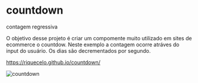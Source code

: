 # countdown
contagem regressiva

O objetivo desse projeto é criar um compomente muito utilizado em sites de ecommerce o countdow.
Neste exemplo a contagem ocorre atráves do input do usuário.
Os dias são decrementados por segundo.

https://riquecelo.github.io/countdown/

![countdown](https://github.com/Riquecelo/countdown/blob/main/countdown.png)
